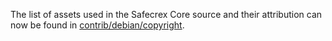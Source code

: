 The list of assets used in the Safecrex Core source and their attribution can now be found in [contrib/debian/copyright](../contrib/debian/copyright).
